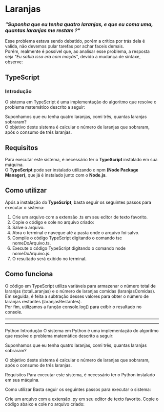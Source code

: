 # Laranjas

### _"Suponha que eu tenha quatro laranjas, e que eu coma uma, quantas laranjas me restam ?"_

Esse problema estava sendo debatido, porém a crítica por trás dela é valida, não devemos pular tarefas por achar faceis demais.<br>
Porém, realmente é possível que, ao analisar esse problema, a resposta seja _"Eu sabia isso era com maçãs"_, devido a mudança de sintaxe, observe: 

## TypeScript
### Introdução
O sistema em TypeScript é uma implementação do algoritmo que resolve o problema matemático descrito a seguir:

Suponhamos que eu tenha quatro laranjas, comi três, quantas laranjas sobraram?<br>
O objetivo deste sistema é calcular o número de laranjas que sobraram, após o consumo de três laranjas.<br>

## Requisitos
Para executar este sistema, é necessário ter o __TypeScript__ instalado em sua máquina. <br>
O __TypeScript__ pode ser instalado utilizando o npm __(Node Package Manager)__, que já é instalado junto com o __Node.js__.<br>

## Como utilizar
Após a instalação do __TypeScript__, basta seguir os seguintes passos para executar o sistema:

<ol>
    <li>Crie um arquivo com a extensão .ts em seu editor de texto favorito.</li>
    <li>Copie o código e cole no arquivo criado:</li>
    <li>Salve o arquivo.</li>
    <li>Abra o terminal e navegue até a pasta onde o arquivo foi salvo.</li>
    <li>Compile o código TypeScript digitando o comando tsc nomeDoArquivo.ts.</li>
    <li>Execute o código TypeScript digitando o comando node nomeDoArquivo.js.</li>
    <li>O resultado será exibido no terminal.</li>
</ol>

## Como funciona
O código em TypeScript utiliza variáveis para armazenar o número total de laranjas (totalLaranjas) e o número de laranjas comidas (laranjasComidas).<br> 
Em seguida, é feita a subtração desses valores para obter o número de laranjas restantes (laranjasRestantes).<br>
Por fim, utilizamos a função console.log() para exibir o resultado no console.

<hr>
<hr>

Python
Introdução
O sistema em Python é uma implementação do algoritmo que resolve o problema matemático descrito a seguir:

Suponhamos que eu tenha quatro laranjas, comi três, quantas laranjas sobraram?

O objetivo deste sistema é calcular o número de laranjas que sobraram, após o consumo de três laranjas.

Requisitos
Para executar este sistema, é necessário ter o Python instalado em sua máquina.

Como utilizar
Basta seguir os seguintes passos para executar o sistema:

Crie um arquivo com a extensão .py em seu editor de texto favorito.
Copie o código abaixo e cole no arquivo criado:

